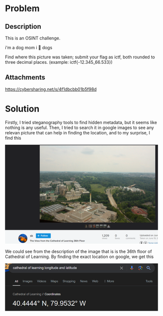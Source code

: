 # Problem

## Description
This is an OSINT challenge.

i'm a dog mom i 🩷 dogs

Find where this picture was taken; submit your flag as ictf, both rounded to three decimal places. (example: ictf{-12.345_66.533})

## Attachments
https://cybersharing.net/s/4f1dbcbb01b5f98d

# Solution

Firstly, I tried steganography tools to find hidden metadata, but it seems like nothing is any useful. Then, I tried to search it in google images to see any relevan picture that can help in finding the location, and to my surprise, I find this

![alt text](./img/image.png)

We could see from the description of the image that is is the 36th floor of Cathedral of Learning. By finding the exact location on google, we get this

![alt text](./img/image2.png)